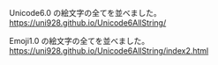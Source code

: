 Unicode6.0 の絵文字の全てを並べました。
https://uni928.github.io/Unicode6AllString/

Emoji1.0 の絵文字の全てを並べました。
https://uni928.github.io/Unicode6AllString/index2.html
